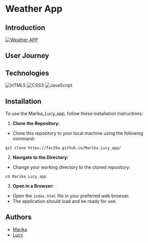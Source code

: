 # Weather App

## Introduction

[![Weather APP](https://fac29a.github.io/Marika_Lucy_app/)](<img src="https://example.com/path/to/screenshot.png" alt="Weather app screenshoot" width="200"/>)



## User Journey



## Technologies

![HTML5](https://img.shields.io/badge/html5-%23E34F26.svg?style=for-the-badge&logo=html5&logoColor=white) 
![CSS3](https://img.shields.io/badge/css3-%231572B6.svg?style=for-the-badge&logo=css3&logoColor=white) 
![JavaScript](https://img.shields.io/badge/javascript-%23323330.svg?style=for-the-badge&logo=javascript&logoColor=%23F7DF1E)


## Installation

To use the Marika_Lucy_app, follow these installation instructions:

1. **Clone the Repository:**
- Clone this repository to your local machine using the following command:
```
git clone https://fac29a.github.io/Marika_Lucy_app/
```

2. **Navigate to the Directory:**
- Change your working directory to the cloned repository:
```
cd Marika_Lucy_app
```

3. **Open in a Browser:**
- Open the `index.html` file in your preferred web browser.
- The application should load and be ready for use.



## Authors

- [Marika](https://github.com/MarikaBBB)
- [Lucy](https://github.com/lucfercas)





